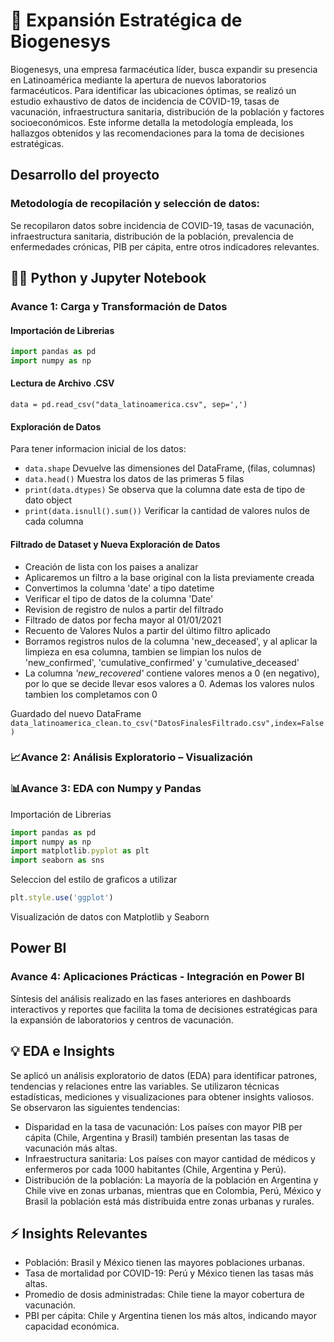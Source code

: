 # 💉 Expansión Estratégica de Biogenesys

Biogenesys, una empresa farmacéutica líder, busca expandir su presencia en Latinoamérica mediante la apertura de nuevos laboratorios farmacéuticos. Para identificar las ubicaciones óptimas, se realizó un estudio exhaustivo de datos de incidencia de COVID-19, tasas de vacunación, infraestructura sanitaria, distribución de la población y factores socioeconómicos. Este informe detalla la metodología empleada, los hallazgos obtenidos y las recomendaciones para la toma de decisiones estratégicas.


## Desarrollo del proyecto
### Metodología de recopilación y selección de datos:
Se recopilaron datos sobre incidencia de COVID-19, tasas de vacunación, infraestructura sanitaria, distribución de la población, prevalencia de enfermedades crónicas, PIB per cápita, entre otros indicadores relevantes.

## 🐍📒 Python y Jupyter Notebook

### **Avance 1**: Carga y Transformación de Datos
#### Importación de Librerias

```javascript
import pandas as pd
import numpy as np
```

#### Lectura de Archivo .CSV
 `data = pd.read_csv("data_latinoamerica.csv", sep=',')`


#### Exploración de Datos
Para tener informacion inicial de los datos:
- `data.shape` Devuelve las dimensiones del DataFrame, (filas, columnas)
- `data.head()` Muestra los datos de las primeras 5 filas
- `print(data.dtypes)` Se observa que la columna date esta de tipo de dato object 
- `print(data.isnull().sum())` Verificar la cantidad de valores nulos de cada columna

#### Filtrado de Dataset y Nueva Exploración de Datos

-  Creación de lista con los paises a analizar
- Aplicaremos un filtro a la base original con la lista previamente creada
- Convertimos la columna 'date' a tipo datetime
- Verificar el tipo de datos de la columna 'Date'
- Revision de registro de nulos a partir del filtrado
- Filtrado de datos por fecha mayor al 01/01/2021
- Recuento de Valores Nulos a partir del último filtro aplicado
- Borramos registros nulos de la columna 'new_deceased', y al aplicar la limpieza en esa columna, tambien se limpian los nulos de 'new_confirmed', 'cumulative_confirmed' y 'cumulative_deceased'
- La columna *'new_recovered'* contiene valores menos a 0 (en negativo), por lo que se decide llevar esos valores a 0. Ademas los valores nulos tambien los completamos con 0

Guardado del nuevo DataFrame `data_latinoamerica_clean.to_csv("DatosFinalesFiltrado.csv",index=False)`


### 📈**Avance 2**:  Análisis Exploratorio – Visualización
### 📊**Avance 3**: EDA con Numpy y Pandas
 Importación de Librerias
```javascript
import pandas as pd
import numpy as np
import matplotlib.pyplot as plt 
import seaborn as sns
```

 Seleccion del estilo de graficos a utilizar
```javascript
plt.style.use('ggplot')
```

 Visualización de datos con Matplotlib y Seaborn

## Power BI
### **Avance 4**: Aplicaciones Prácticas - Integración en Power BI
Síntesis del análisis realizado en las fases anteriores en dashboards interactivos y reportes que facilita la toma de decisiones estratégicas para la expansión de laboratorios y centros de vacunación.



## 💡 EDA e Insights
Se aplicó un análisis exploratorio de datos (EDA) para identificar patrones, tendencias y relaciones entre las variables. Se utilizaron técnicas estadísticas, mediciones y visualizaciones para obtener insights valiosos. Se observaron las siguientes tendencias:
- Disparidad en la tasa de vacunación: Los países con mayor PIB per cápita (Chile, Argentina y Brasil) también presentan las tasas de vacunación más altas.
- Infraestructura sanitaria: Los países con mayor cantidad de médicos y enfermeros por cada 1000 habitantes (Chile, Argentina y Perú).
- Distribución de la población: La mayoría de la población en Argentina y Chile vive en zonas urbanas, mientras que en Colombia, Perú, México y Brasil la población está más distribuida entre zonas urbanas y rurales.


## ⚡ Insights Relevantes
- Población: Brasil y México tienen las mayores poblaciones urbanas.
- Tasa de mortalidad por COVID-19: Perú y México tienen las tasas más altas.
- Promedio de dosis administradas: Chile tiene la mayor cobertura de vacunación.
- PBI per cápita: Chile y Argentina tienen los más altos, indicando mayor capacidad económica.


